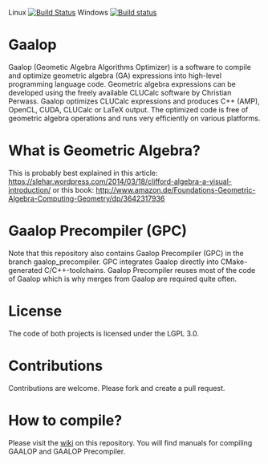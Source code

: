 Linux [![Build Status](https://travis-ci.org/CallForSanity/Gaalop.svg?branch=master)](https://travis-ci.org/CallForSanity/Gaalop)
Windows [![Build status](https://ci.appveyor.com/api/projects/status/g7y459h6sa6kn39h/branch/master?svg=true)](https://ci.appveyor.com/project/CallForSanity/gaalop/branch/master)

# Gaalop
Gaalop (Geometic Algebra Algorithms Optimizer) is a software to compile and optimize geometric algebra (GA) expressions into high-level programming language code. Geometric algebra expressions can be developed using the freely available CLUCalc software by Christian Perwass. Gaalop optimizes CLUCalc expressions and produces C++ (AMP), OpenCL, CUDA, CLUCalc or LaTeX output. The optimized code is free of geometric algebra operations and runs very efficiently on various platforms.

# What is Geometric Algebra?
This is probably best explained in this article:
https://slehar.wordpress.com/2014/03/18/clifford-algebra-a-visual-introduction/
or this book:
http://www.amazon.de/Foundations-Geometric-Algebra-Computing-Geometry/dp/3642317936

# Gaalop Precompiler (GPC)
Note that this repository also contains Gaalop Precompiler (GPC)
in the branch gaalop_precompiler.
GPC integrates Gaalop directly into CMake-generated C/C++-toolchains.
Gaalop Precompiler reuses most of the code of Gaalop
which is why merges from Gaalop are required quite often.

# License
The code of both projects is licensed under the LGPL 3.0.

# Contributions
Contributions are welcome.
Please fork and create a pull request.

# How to compile?
Please visit the [wiki](https://github.com/CallForSanity/Gaalop/wiki) on this repository. 
You will find manuals for compiling GAALOP and GAALOP Precompiler.
